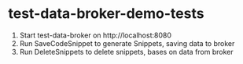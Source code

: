 # test-data-broker-demo-tests

1. Start test-data-broker on http://localhost:8080
2. Run SaveCodeSnippet to generate Snippets, saving data to broker
3. Run DeleteSnippets to delete snippets, bases on data from broker
